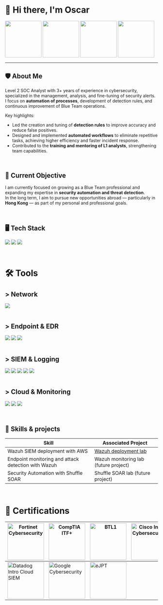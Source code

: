 # 👋 Hi there, I'm Oscar

[<img src="https://img.shields.io/badge/-LinkedIn-0072b1?&style=for-the-badge&logo=linkedin&logoColor=white" width="120"/>](https://www.linkedin.com/in/oscar-gomez-bcn/)
[<img src="https://img.shields.io/badge/-GitHub-181717?&style=for-the-badge&logo=github&logoColor=white" width="120"/>](https://github.com/attmme)
[<img src="https://img.shields.io/badge/-Codewars-B1361E?&style=for-the-badge&logo=codewars&logoColor=white" width="120"/>](https://www.codewars.com/users/atme)
[<img src="https://img.shields.io/badge/-TryHackMe-212C42?&style=for-the-badge&logo=tryhackme&logoColor=white" width="120"/>](https://tryhackme.com/p/atme)

---

## 🛡️ About Me
Level 2 SOC Analyst with 3+ years of experience in cybersecurity, specialized in the management, analysis, and fine-tuning of security alerts.  
I focus on **automation of processes**, development of detection rules, and continuous improvement of Blue Team operations.  

Key highlights:  
- Led the creation and tuning of **detection rules** to improve accuracy and reduce false positives.  
- Designed and implemented **automated workflows** to eliminate repetitive tasks, achieving higher efficiency and faster incident response.  
- Contributed to the **training and mentoring of L1 analysts**, strengthening team capabilities.  

&nbsp;

## 📌 Current Objective
I am currently focused on growing as a Blue Team professional and expanding my expertise in **security automation and threat detection**.  
In the long term, I aim to pursue new opportunities abroad — particularly in **Hong Kong** — as part of my personal and professional goals.  

&nbsp;

## 🖥️ Tech Stack
<div>
  <img src="https://img.shields.io/badge/-Python-3776AB?&style=for-the-badge&logo=python&logoColor=white" />
  <img src="https://img.shields.io/badge/-JavaScript-F7DF1E?&style=for-the-badge&logo=javascript&logoColor=black" />
  <img src="https://img.shields.io/badge/-Linux_Shell-000000?&style=for-the-badge&logo=linux&logoColor=white" />
</div>

&nbsp;

# 🛠️ Tools

## > Network
<div>
  <img src="https://img.shields.io/badge/-Wireshark-1679A7?&style=for-the-badge&logo=Wireshark&logoColor=white" />
</div>
&nbsp;

## > Endpoint & EDR
<div>
  <img src="https://img.shields.io/badge/-Microsoft_Defender_for_Endpoint-00A4EF?&style=for-the-badge&logo=Microsoft&logoColor=white"/>
  <img src="https://img.shields.io/badge/-Crowdstrike-ED1C24?&style=for-the-badge&logo=Crowdstrike&logoColor=white" />
  <img src="https://img.shields.io/badge/-SentinelOne-00ADEF?&style=for-the-badge&logo=SentinelOne&logoColor=white" />
</div>
&nbsp;

## > SIEM & Logging
<div>
  <img src="https://img.shields.io/badge/-Splunk-000000?&style=for-the-badge&logo=Splunk&logoColor=white" />
  <img src="https://img.shields.io/badge/-Microsoft_Sentinel-0078D4?&style=for-the-badge&logo=Microsoft&logoColor=white" />
  <img src="https://img.shields.io/badge/-Elastic-005571?&style=for-the-badge&logo=Elastic&logoColor=white" />
  <img src="https://img.shields.io/badge/-Wazuh-FF5722?&style=for-the-badge&logo=Wazuh&logoColor=white" />
  <img src="https://img.shields.io/badge/-Kibana-005571?&style=for-the-badge&logo=Kibana&logoColor=white" />
</div>
&nbsp;

## > Cloud & Monitoring
<div>
  <img src="https://img.shields.io/badge/-Microsoft_Azure-0078D4?&style=for-the-badge&logo=MicrosoftAzure&logoColor=white" />
  <img src="https://img.shields.io/badge/-AWS-FF9900?&style=for-the-badge&logo=AmazonAWS&logoColor=white" />
  <img src="https://img.shields.io/badge/-Opsgenie-0072C6?&style=for-the-badge&logo=Opsgenie&logoColor=white" />
</div>

&nbsp;

## 🚀 Skills & projects

| Skill                                               | Associated Project                                                                 |
| --------------------------------------------------- | ---------------------------------------------------------------------------------- |
| Wazuh SIEM deployment with AWS                      | <a href="https://github.com/attmme/Wazuh-SIEM-AWS-deploy">Wazuh deployment lab</a> |
| Endpoint monitoring and attack detection with Wazuh | Wazuh monitoring lab (future project) |
| Security Automation with Shuffle SOAR               | Shuffle SOAR lab (future project) |

&nbsp;

# 📜 Certifications

| [<img src="https://images.credly.com/size/340x340/images/22a0ece5-ff05-4594-8320-25e55e9ae203/image.png" width="120" title="Fortinet Cybersecurity"/>](https://www.credly.com/badges/7bea09dc-5035-4262-b4bc-85d3ef4aa9d1) | [<img src="https://images.credly.com/size/340x340/images/a49be93a-34ff-4224-996c-b2c976a5dc9d/blob" width="120" title="CompTIA ITF+"/>](https://www.credly.com/badges/7fc40fc1-dd5e-407a-b874-59e51c55b684) | [<img src="https://images.credly.com/images/276d8595-f4e0-457b-adc8-aab85ee221bf/blob" width="120" title="BTL1"/>](https://www.credly.com/badges/c2754e24-8e8a-4167-9ec7-b9113f1f8e61) | [<img src="https://images.credly.com/size/340x340/images/af8c6b4e-fc31-47c4-8dcb-eb7a2065dc5b/I2CS__1_.png" width="120" title="Cisco Intro Cybersecurity"/>](https://www.credly.com/badges/5b1a0332-dc10-435d-9eef-9accc55ae5eb) |
|---|---|---|---|
| [<img src="https://imgix.datadoghq.com/img/about/presskit/logo-v/dd_vertical_white.png?auto=format&fit=max&w=847&dpr=2" width="120" title="Datadog Intro Cloud SIEM"/>](https://learn.datadoghq.com/certificates/ftci9sscbu) | [<img src="https://upload.wikimedia.org/wikipedia/commons/thumb/3/3c/Google_Favicon_2025.svg/120px-Google_Favicon_2025.svg.png" width="120" title="Google Cybersecurity"/>](https://www.coursera.org/account/accomplishments/specialization/certificate/QNFKAG5K7RH5) | [<img src="https://us-east-1.graphassets.com/AwCYQkwjSUCbfkm08Ct1Mz/cmcc3wze0lx3007irps13e6k3" width="120" title="eJPT"/>](https://certs.ine.com/56bbd163-3776-47f2-acc9-df69c2080954) |   |





